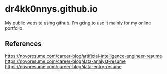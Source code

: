 # dr4kk0nnys.github.io
My public website using github. I'm going to use it mainly for my online portfolio

## References
https://novoresume.com/career-blog/artificial-intelligence-engineer-resume  
https://novoresume.com/career-blog/data-analyst-resume  
https://novoresume.com/career-blog/data-entry-resume  